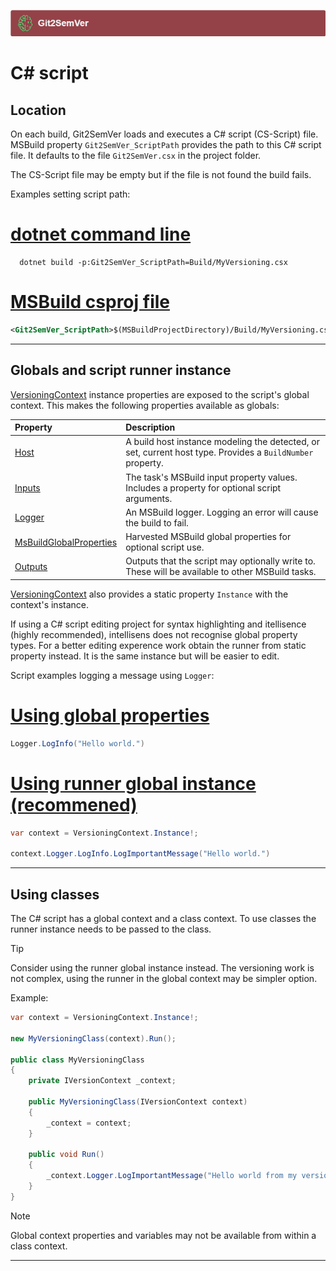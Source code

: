 ﻿---
uid: csharp-script
---
![](../../Images/Git2SemVer_banner_840x70.png)

# C# script

## Location

On each build, Git2SemVer loads and executes a C# script (CS-Script) file.
MSBuild property `Git2SemVer_ScriptPath` provides the path to this C# script file.
It defaults to the file `Git2SemVer.csx` in the project folder.

The CS-Script file may be empty but if the file is not found the build fails.

Examples setting script path:

# [dotnet command line](#tab/dotnet)

```winbatch
  dotnet build -p:Git2SemVer_ScriptPath=Build/MyVersioning.csx
```

# [MSBuild csproj file](#tab/msbuild)

```xml
<Git2SemVer_ScriptPath>$(MSBuildProjectDirectory)/Build/MyVersioning.csx</Git2SemVer_ScriptPath>
```

---

## Globals and script runner instance

[VersioningContext](xref:NoeticTools.Git2SemVer.MSBuild.Scripting.IVersioningContext) instance properties are exposed to the script's global context.
This makes the following properties available as globals:

| Property                      | Description   |
|:---                           |:---           |
| [Host](xref:NoeticTools.Git2SemVer.IScriptRunner.Host)               | A build host instance modeling the detected, or set, current host type. Provides a `BuildNumber` property.   |
| [Inputs](xref:NoeticTools.Git2SemVer.IScriptRunner.Inputs)           | The task's MSBuild input property values. Includes a property for optional script arguments.          |
| [Logger](xref:NoeticTools.Git2SemVer.IScriptRunner.Logger)                | An MSBuild logger. Logging an error will cause the build to fail.                                     |
| [MsBuildGlobalProperties](xref:NoeticTools.Git2SemVer.IScriptRunner.MsBuildGlobalProperties) | Harvested MSBuild global properties for optional script use.                                          |
| [Outputs](xref:NoeticTools.Git2SemVer.IScriptRunner.Outputs)                 | Outputs that the script may optionally write to. These will be available to other MSBuild tasks.      |

[VersioningContext](xref:NoeticTools.Git2SemVer.MSBuild.Scripting.IVersioningContext) also provides a static property `Instance` with the context's instance.

If using a C# script editing project for syntax highlighting and itellisence (highly recommended), 
intellisens does not recognise global property types.
For a better editing experence work obtain the runner from static property instead. 
It is the same instance but will be easier to edit.

Script examples logging a message using `Logger`:

# [Using global properties](#tab/global-logging)

```csharp
Logger.LogInfo("Hello world.")
```

# [Using runner global instance (recommened)](#tab/runner-instance-logging)

```csharp
var context = VersioningContext.Instance!;

context.Logger.LogInfo.LogImportantMessage("Hello world.")
```

---

## Using classes

The C# script has a global context and a class context. To use classes the runner instance needs to be passed to the class.

> [!TIP]
> Consider using the runner global instance instead.
> The versioning work is not complex, using the runner in the global context may be  simpler option.

Example:

```csharp
var context = VersioningContext.Instance!;

new MyVersioningClass(context).Run();

public class MyVersioningClass
{
    private IVersionContext _context;

    public MyVersioningClass(IVersionContext context)
    {
        _context = context;
    }

    public void Run()
    {
        _context.Logger.LogImportantMessage("Hello world from my versioning class.")
    }
}
```

> [!NOTE]
> Global context properties and variables may not be available from within a class context.

---


